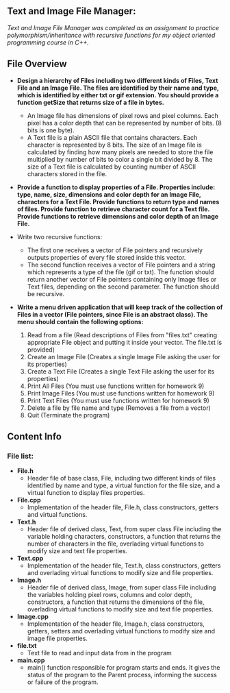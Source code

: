 Text and Image File Manager:
----------------------------
*Text and Image File Manager was completed as an assignment to practice polymorphism/inheritance with recursive functions for my object oriented programming course in C++.*

File Overview
-----------------------------------------------------------
* **Design a hierarchy of Files including two different kinds of Files, Text File and an Image File. The files are identified by their name and type, which is identified by either txt or gif extension. You should provide a function getSize that returns size of a file in bytes.**
    * An Image file has dimensions of pixel rows and pixel columns. Each pixel has a color depth that can be represented by number of bits. (8 bits is one byte). 
    * A Text file is a plain ASCII file that contains characters. Each character is represented by 8 bits. The size of an Image file is calculated by finding how many pixels are needed to store the file multiplied by number of bits to color a single bit divided by 8. The size of a Text file is calculated by counting number of ASCII characters stored in the file. 
* **Provide a function to display properties of a File. Properties include: type, name, size, dimensions and color depth for an Image File, characters for a Text File. Provide functions to return type and names of files. Provide function to retrieve character count for a Text file. Provide functions to retrieve dimensions and color depth of an Image File.** 

* Write two recursive functions: 
    - The first one receives a vector of File pointers and recursively outputs properties of every file stored inside this vector. 
    - The second function receives a vector of File pointers and a string which represents a type of the file (gif or txt). The function should return another vector of File pointers containing only Image files or Text files, depending on the second parameter. The function should be recursive. 
* **Write a menu driven application that will keep track of the collection of Files in a vector (File pointers, since File is an abstract class). The menu should contain the following options:** 
    1.	Read from a file (Read descriptions of Files from "files.txt" creating appropriate File object and putting it inside your vector. The file.txt is provided) 
    2.	Create an Image File (Creates a single Image File asking the user for its properties) 
    3.	Create a Text File (Creates a single Text File asking the user for its properties) 
    4.	Print All Files (You must use functions written for homework 9) 
    5.	Print Image Files (You must use functions written for homework 9) 
    6.	Print Text Files (You must use functions written for homework 9) 
    7.	Delete a file by file name and type (Removes a file from a vector) 
    8.	Quit (Terminate the program) 



Content Info
-------
### File list:
<!-- list files with brief descriptions -->
- **File.h**
    - Header file of base class, File, including two different kinds of files identified by name and type, a virtual function for the file size, and a virtual function to display files properties.
- **File.cpp**
    - Implementation of the header file, File.h, class constructors, getters and virtual functions.
- **Text.h**
    - Header file of derived class, Text, from super class File including the variable holding characters, constructors, a function that returns the number of characters in the file, overlading virtual functions to modify size and text file properties.
- **Text.cpp**
    - Implementation of the header file, Text.h, class constructors, getters and overlading virtual functions to modify size and file properties.
- **Image.h**
    - Header file of derived class, Image, from super class File including the variables holding pixel rows, columns and color depth, constructors, a function that returns the dimensions of the file, overlading virtual functions to modify size and text file properties.
- **Image.cpp**
    - Implementation of the header file, Image.h, class constructors, getters, setters and overlading virtual functions to modify size and image file properties.
- **file.txt**
    - Text file to read and input data from in the program
- **main.cpp**
    - main() function responsible for program starts and ends. It gives the status of the program to the Parent process, informing the success or failure of the program.
    





